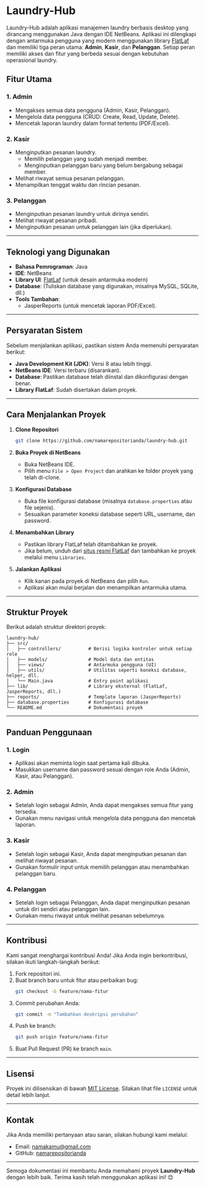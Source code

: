# Laundry-Hub

Laundry-Hub adalah aplikasi manajemen laundry berbasis desktop yang dirancang menggunakan Java dengan IDE NetBeans. Aplikasi ini dilengkapi dengan antarmuka pengguna yang modern menggunakan library [FlatLaf](https://www.formdev.com/flatlaf/) dan memiliki tiga peran utama: **Admin**, **Kasir**, dan **Pelanggan**. Setiap peran memiliki akses dan fitur yang berbeda sesuai dengan kebutuhan operasional laundry.

## Fitur Utama

### 1. **Admin**
- Mengakses semua data pengguna (Admin, Kasir, Pelanggan).
- Mengelola data pengguna (CRUD: Create, Read, Update, Delete).
- Mencetak laporan laundry dalam format tertentu (PDF/Excel).

### 2. **Kasir**
- Menginputkan pesanan laundry.
  - Memilih pelanggan yang sudah menjadi member.
  - Menginputkan pelanggan baru yang belum bergabung sebagai member.
- Melihat riwayat semua pesanan pelanggan.
- Menampilkan tenggat waktu dan rincian pesanan.

### 3. **Pelanggan**
- Menginputkan pesanan laundry untuk dirinya sendiri.
- Melihat riwayat pesanan pribadi.
- Menginputkan pesanan untuk pelanggan lain (jika diperlukan).

---

## Teknologi yang Digunakan

- **Bahasa Pemrograman**: Java
- **IDE**: NetBeans
- **Library UI**: [FlatLaf](https://www.formdev.com/flatlaf/) (untuk desain antarmuka modern)
- **Database**: (Tuliskan database yang digunakan, misalnya MySQL, SQLite, dll.)
- **Tools Tambahan**:
  - JasperReports (untuk mencetak laporan PDF/Excel).

---

## Persyaratan Sistem

Sebelum menjalankan aplikasi, pastikan sistem Anda memenuhi persyaratan berikut:

- **Java Development Kit (JDK)**: Versi 8 atau lebih tinggi.
- **NetBeans IDE**: Versi terbaru (disarankan).
- **Database**: Pastikan database telah diinstal dan dikonfigurasi dengan benar.
- **Library FlatLaf**: Sudah disertakan dalam proyek.

---

## Cara Menjalankan Proyek

1. **Clone Repositori**
   ```bash
   git clone https://github.com/namarepositorianda/laundry-hub.git
   ```

2. **Buka Proyek di NetBeans**
   - Buka NetBeans IDE.
   - Pilih menu `File > Open Project` dan arahkan ke folder proyek yang telah di-clone.

3. **Konfigurasi Database**
   - Buka file konfigurasi database (misalnya `database.properties` atau file sejenis).
   - Sesuaikan parameter koneksi database seperti URL, username, dan password.

4. **Menambahkan Library**
   - Pastikan library FlatLaf telah ditambahkan ke proyek.
   - Jika belum, unduh dari [situs resmi FlatLaf](https://www.formdev.com/flatlaf/) dan tambahkan ke proyek melalui menu `Libraries`.

5. **Jalankan Aplikasi**
   - Klik kanan pada proyek di NetBeans dan pilih `Run`.
   - Aplikasi akan mulai berjalan dan menampilkan antarmuka utama.

---

## Struktur Proyek

Berikut adalah struktur direktori proyek:

```
laundry-hub/
├── src/
│   ├── controllers/          # Berisi logika kontroler untuk setiap role
│   ├── models/               # Model data dan entitas
│   ├── views/                # Antarmuka pengguna (UI)
│   ├── utils/                # Utilitas seperti koneksi database, helper, dll.
│   └── Main.java             # Entry point aplikasi
├── lib/                      # Library eksternal (FlatLaf, JasperReports, dll.)
├── reports/                  # Template laporan (JasperReports)
├── database.properties       # Konfigurasi database
└── README.md                 # Dokumentasi proyek
```

---

## Panduan Penggunaan

### 1. Login
- Aplikasi akan meminta login saat pertama kali dibuka.
- Masukkan username dan password sesuai dengan role Anda (Admin, Kasir, atau Pelanggan).

### 2. Admin
- Setelah login sebagai Admin, Anda dapat mengakses semua fitur yang tersedia.
- Gunakan menu navigasi untuk mengelola data pengguna dan mencetak laporan.

### 3. Kasir
- Setelah login sebagai Kasir, Anda dapat menginputkan pesanan dan melihat riwayat pesanan.
- Gunakan formulir input untuk memilih pelanggan atau menambahkan pelanggan baru.

### 4. Pelanggan
- Setelah login sebagai Pelanggan, Anda dapat menginputkan pesanan untuk diri sendiri atau pelanggan lain.
- Gunakan menu riwayat untuk melihat pesanan sebelumnya.

---

## Kontribusi

Kami sangat menghargai kontribusi Anda! Jika Anda ingin berkontribusi, silakan ikuti langkah-langkah berikut:

1. Fork repositori ini.
2. Buat branch baru untuk fitur atau perbaikan bug:
   ```bash
   git checkout -b feature/nama-fitur
   ```
3. Commit perubahan Anda:
   ```bash
   git commit -m "Tambahkan deskripsi perubahan"
   ```
4. Push ke branch:
   ```bash
   git push origin feature/nama-fitur
   ```
5. Buat Pull Request (PR) ke branch `main`.

---

## Lisensi

Proyek ini dilisensikan di bawah [MIT License](LICENSE). Silakan lihat file `LICENSE` untuk detail lebih lanjut.

---

## Kontak

Jika Anda memiliki pertanyaan atau saran, silakan hubungi kami melalui:

- Email: namakamu@gmail.com
- GitHub: [namarepositorianda](https://github.com/namarepositorianda)

---

Semoga dokumentasi ini membantu Anda memahami proyek **Laundry-Hub** dengan lebih baik. Terima kasih telah menggunakan aplikasi ini! 😊
